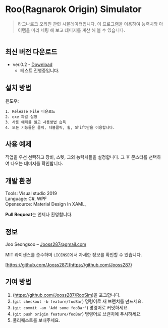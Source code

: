 # Roo(Ragnarok Origin) Simulator
> 라그나로크 오리진 관련 시뮬레이터입니다. 이 프로그램을 이용하여 능력치와 아이템을 미리 세팅 해 보고 데미지를 계산 해 볼 수 있습니다.

![]()

## 최신 버전 다운로드
* ver.0.2 - [Download](https://github.com/Jooss287/RooSim/releases/tag/ver.0.2)
    * 테스트 진행중입니다.

## 설치 방법

윈도우:
```
1. Release File 다운로드
2. exe 파일 실행
3. 사용 예제를 읽고 사용방법 습득
4. 모든 기능들은 클릭, 더블클릭, 휠, Shift만을 이용합니다.
```

## 사용 예제

직업을 우선 선택하고 장비, 스텟, 그외 능력치들을 설정합니다.
그 후 몬스터를 선택하여 나오는 데미지를 확인합니다.
![]()


## 개발 환경

Tools: Visual studio 2019  
Language: C#, WPF  
Opensource: Material Design In XAML,   

**Pull Requeat**는 언제나 환영합니다.

## 정보

Joo Seongsoo – Jooss287@gmail.com

MIT 라이센스를 준수하며 ``LICENSE``에서 자세한 정보를 확인할 수 있습니다.

[https://github.com/Jooss287](https://github.com/Jooss287)

## 기여 방법

1. (<https://github.com/Jooss287/RooSim>)을 포크합니다.
2. (`git checkout -b feature/fooBar`) 명령어로 새 브랜치를 만드세요.
3. (`git commit -am 'Add some fooBar'`) 명령어로 커밋하세요.
4. (`git push origin feature/fooBar`) 명령어로 브랜치에 푸시하세요. 
5. 풀리퀘스트를 보내주세요.
